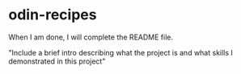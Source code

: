 # odin-recipes
When I am done, I will complete the README file. 

"Include a brief intro describing what the project is and what skills I demonstrated in this project"
